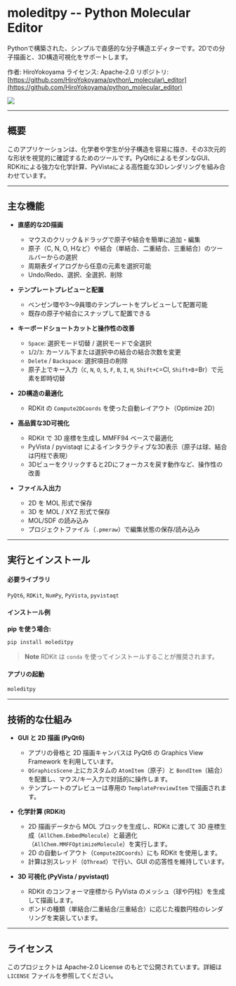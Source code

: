 # moleditpy -- Python Molecular Editor

Pythonで構築された、シンプルで直感的な分子構造エディターです。2Dでの分子描画と、3D構造可視化をサポートします。

作者: HiroYokoyama
ライセンス: Apache-2.0
リポジトリ: [https://github.com/HiroYokoyama/python\_molecular\_editor](https://github.com/HiroYokoyama/python_molecular_editor)

![](img/screenshot.png)

-----

## 概要

このアプリケーションは、化学者や学生が分子構造を容易に描き、その3次元的な形状を視覚的に確認するためのツールです。PyQt6によるモダンなGUI、RDKitによる強力な化学計算、PyVistaによる高性能な3Dレンダリングを組み合わせています。

-----

## 主な機能

  * **直感的な2D描画**

      * マウスのクリック＆ドラッグで原子や結合を簡単に追加・編集
      * 原子（C, N, O, Hなど）や結合（単結合、二重結合、三重結合）のツールバーからの選択
      * 周期表ダイアログから任意の元素を選択可能
      * Undo/Redo、選択、全選択、削除

  * **テンプレートプレビューと配置**

      * ベンゼン環や3〜9員環のテンプレートをプレビューして配置可能
      * 既存の原子や結合にスナップして配置できる

  * **キーボードショートカットと操作性の改善**

      * `Space`: 選択モード切替 / 選択モードで全選択
      * `1`/`2`/`3`: カーソル下または選択中の結合の結合次数を変更
      * `Delete` / `Backspace`: 選択項目の削除
      * 原子上でキー入力（`C`, `N`, `O`, `S`, `F`, `B`, `I`, `H`, `Shift+C`=Cl, `Shift+B`=Br）で元素を即時切替

  * **2D構造の最適化**

      * RDKit の `Compute2DCoords` を使った自動レイアウト（Optimize 2D）

  * **高品質な3D可視化**

      * RDKit で 3D 座標を生成し MMFF94 ベースで最適化
      * PyVista / pyvistaqt によるインタラクティブな3D表示（原子は球、結合は円柱で表現）
      * 3Dビューをクリックすると2Dにフォーカスを戻す動作など、操作性の改善

  * **ファイル入出力**

      * 2D を MOL 形式で保存
      * 3D を MOL / XYZ 形式で保存
      * MOL/SDF の読み込み
      * プロジェクトファイル（`.pmeraw`）で編集状態の保存/読み込み

-----

## 実行とインストール

#### 必要ライブラリ

`PyQt6`, `RDKit`, `NumPy`, `PyVista`, `pyvistaqt`

#### インストール例

**pip を使う場合:**

```bash
pip install moleditpy
```

> **Note**
> RDKit は `conda` を使ってインストールすることが推奨されます。

#### アプリの起動

```bash
moleditpy
```

-----

## 技術的な仕組み

  * **GUI と 2D 描画 (PyQt6)**

      * アプリの骨格と 2D 描画キャンバスは PyQt6 の Graphics View Framework を利用しています。
      * `QGraphicsScene` 上にカスタムの `AtomItem`（原子）と `BondItem`（結合）を配置し、マウス/キー入力で対話的に操作します。
      * テンプレートのプレビューは専用の `TemplatePreviewItem` で描画されます。

  * **化学計算 (RDKit)**

      * 2D 描画データから MOL ブロックを生成し、RDKit に渡して 3D 座標生成（`AllChem.EmbedMolecule`）と最適化（`AllChem.MMFFOptimizeMolecule`）を実行します。
      * 2D の自動レイアウト（`Compute2DCoords`）にも RDKit を使用します。
      * 計算は別スレッド（`QThread`）で行い、GUI の応答性を維持しています。

  * **3D 可視化 (PyVista / pyvistaqt)**

      * RDKit のコンフォーマ座標から PyVista のメッシュ（球や円柱）を生成して描画します。
      * ボンドの種類（単結合/二重結合/三重結合）に応じた複数円柱のレンダリングを実装しています。

-----

## ライセンス

このプロジェクトは Apache-2.0 License のもとで公開されています。詳細は `LICENSE` ファイルを参照してください。
